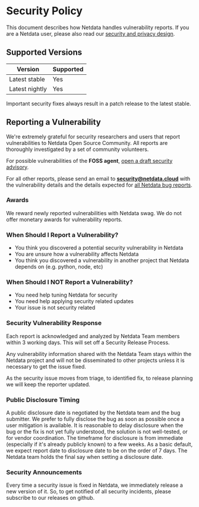 # Security Policy

This document describes how Netdata handles vulnerability reports. If you are a Netdata user, please also read our [security and privacy design](https://github.com/netdata/netdata/blob/master/docs/netdata-security.md).

## Supported Versions

| Version | Supported |
|-------  | --------- |
| Latest stable  | Yes       |
| Latest nightly  | Yes       |

Important security fixes always result in a patch release to the latest stable.

## Reporting a Vulnerability

We're extremely grateful for security researchers and users that report vulnerabilities to Netdata Open Source Community. All reports are thoroughly investigated by a set of community volunteers.

For possible vulnerabilities of the **FOSS agent**, [open a draft security advisory](https://github.com/netdata/netdata/security/advisories/new).

For all other reports, please send an email to **security@netdata.cloud** with
the vulnerability details and the details expected for [all Netdata bug
reports](https://github.com/netdata/netdata/blob/master/.github/ISSUE_TEMPLATE/BUG_REPORT.yml).

### Awards

We reward newly reported vulnerabilities with Netdata swag. We do not offer monetary awards for vulnerability reports.

### When Should I Report a Vulnerability?

-   You think you discovered a potential security vulnerability in Netdata
-   You are unsure how a vulnerability affects Netdata
-   You think you discovered a vulnerability in another project that Netdata depends on (e.g. python, node, etc)

### When Should I NOT Report a Vulnerability?

-   You need help tuning Netdata for security
-   You need help applying security related updates
-   Your issue is not security related

### Security Vulnerability Response

Each report is acknowledged and analyzed by Netdata Team members within 3 working days. This will set off a Security Release Process.

Any vulnerability information shared with the Netdata Team stays within the Netdata project and will not be disseminated to other projects unless it is necessary to get the issue fixed.

As the security issue moves from triage, to identified fix, to release planning we will keep the reporter updated.

### Public Disclosure Timing

A public disclosure date is negotiated by the Netdata team and the bug submitter. We prefer to fully disclose the bug as soon as possible once a user mitigation is available. It is reasonable to delay disclosure when the bug or the fix is not yet fully understood, the solution is not well-tested, or for vendor coordination. The timeframe for disclosure is from immediate (especially if it's already publicly known) to a few weeks. As a basic default, we expect report date to disclosure date to be on the order of 7 days. The Netdata team holds the final say when setting a disclosure date.

### Security Announcements

Every time a security issue is fixed in Netdata, we immediately release a new version of it. So, to get notified of all security incidents, please subscribe to our releases on github.
